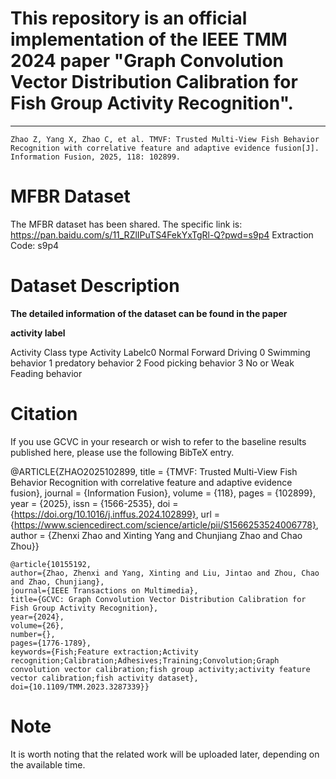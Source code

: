 
# This repository is an official implementation of the IEEE TMM 2024 paper "Graph Convolution Vector Distribution Calibration for Fish Group Activity Recognition".
---

    Zhao Z, Yang X, Zhao C, et al. TMVF: Trusted Multi-View Fish Behavior Recognition with correlative feature and adaptive evidence fusion[J]. Information Fusion, 2025, 118: 102899.

# MFBR Dataset 
The MFBR dataset has been shared. The specific link is:
https://pan.baidu.com/s/11_RZlIPuTS4FekYxTgRl-Q?pwd=s9p4 
Extraction Code: s9p4

# Dataset Description



**The detailed information of the dataset can be found in the paper**

**activity label**

Activity Class type	Activity Labelc0	Normal Forward Driving
   0   Swimming behavior
   1	  predatory behavior
   2	  Food picking behavior
   3	  No or Weak Feading behavior



# Citation

If you use GCVC in your research or wish to refer to the baseline results published here, please use the following BibTeX entry.

   @ARTICLE{ZHAO2025102899,
   title = {TMVF: Trusted Multi-View Fish Behavior Recognition with correlative feature and adaptive evidence fusion},
   journal = {Information Fusion},
   volume = {118},
   pages = {102899},
   year = {2025},
   issn = {1566-2535},
   doi = {https://doi.org/10.1016/j.inffus.2024.102899},
   url = {https://www.sciencedirect.com/science/article/pii/S1566253524006778},
   author = {Zhenxi Zhao and Xinting Yang and Chunjiang Zhao and Chao Zhou}}


    @article{10155192,
    author={Zhao, Zhenxi and Yang, Xinting and Liu, Jintao and Zhou, Chao and Zhao, Chunjiang},
    journal={IEEE Transactions on Multimedia}, 
    title={GCVC: Graph Convolution Vector Distribution Calibration for Fish Group Activity Recognition}, 
    year={2024},
    volume={26},
    number={},
    pages={1776-1789},
    keywords={Fish;Feature extraction;Activity recognition;Calibration;Adhesives;Training;Convolution;Graph convolution vector calibration;fish group activity;activity feature 
    vector calibration;fish activity dataset},
    doi={10.1109/TMM.2023.3287339}}

   

# Note
  It is worth noting that the related work will be uploaded later, depending on the available time.


